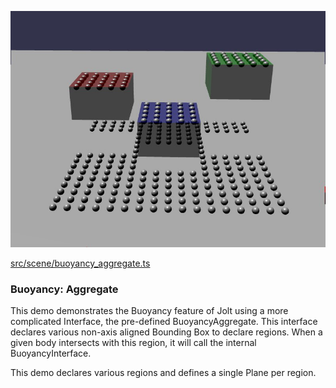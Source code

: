 ![Buoyancy: Aggregate](./img/buoyancy_aggregate.jpg)

[src/scene/buoyancy_aggregate.ts](../src/scene/buoyancy_aggregate.ts)  

### Buoyancy: Aggregate

This demo demonstrates the Buoyancy feature of Jolt using a more complicated Interface, the pre-defined BuoyancyAggregate.
This interface declares various non-axis aligned Bounding Box to declare regions. When a given body intersects with this region, it will call the internal BuoyancyInterface.

This demo declares various regions and defines a single Plane per region.
